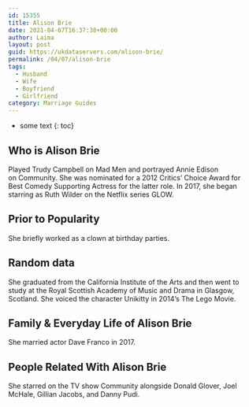 ```yaml
---
id: 15355
title: Alison Brie
date: 2021-04-07T16:37:38+00:00
author: Laima
layout: post
guid: https://ukdataservers.com/alison-brie/
permalink: /04/07/alison-brie
tags:
  - Husband
  - Wife
  - Boyfriend
  - Girlfriend
category: Marriage Guides
---
```


* some text
{: toc}


## Who is Alison Brie
                  
                  
                  
Played Trudy Campbell on Mad Men and portrayed Annie Edison on Community. She was nominated for a 2012 Critics&#8217; Choice Award for Best Comedy Supporting Actress for the latter role. In 2017, she began starring as Ruth Wilder on the Netflix series GLOW. 
                  
              
            
              
            
                
                
                
## Prior to Popularity
                  
                  
                  
She briefly worked as a clown at birthday parties. 
                  
              
            
              
            
                
                
                
## Random data
                  
                  
                  
She graduated from the California Institute of the Arts and then went to study at the Royal Scottish Academy of Music and Drama in Glasgow, Scotland. She voiced the character Unikitty in 2014&#8217;s The Lego Movie. 
                  
              
            
              
            
                
                
                
## Family & Everyday Life of Alison Brie
                  
                  
                  
She married actor Dave Franco in 2017. 
                  
              
            
              
            
                
                
                
## People Related With Alison Brie
                  
                  
                  
She starred on the TV show Community alongside Donald Glover, Joel McHale, Gillian Jacobs, and Danny Pudi. 
                  
              
            
              
            
                
              
            
              
              
            
            
              
            
          
          
          